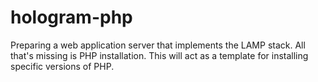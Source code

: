 # hologram-php

Preparing a web application server that implements the LAMP stack.
All that's missing is PHP installation.
This will act as a template for installing specific versions of PHP.
